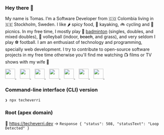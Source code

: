 ### Hey there 👋

My name is Tomas. I’m a Software Developer from 🇨🇴 Colombia living in 🇸🇪
Stockholm, Sweden. I like 🌶 spicy food, 🛶 kayaking, 🚲 cycling and 🧺 picnics.
In my free time, I mostly play 🏸
[badminton](https://badmintonsweden.tournamentsoftware.com/player-profile/c51332aa-ffdc-47aa-9d28-281ed4108d03)
(singles, doubles, and mixed doubles), 🏐 volleyball (indoor, ~~beach~~, and
grass), and very seldom I play ⚽️ football. I am an enthusiast of technology
and programming, specially web development. I try to contribute to open-source
software projects in my free time otherwise you'll find me watching 📺 films or
TV shows with my wife 👰

<a title="Twitter" href="https://twitter.com/TomasEcheverri">
  <img height="32" src="https://unpkg.com/super-tiny-icons@latest/images/svg/twitter.svg" />
</a>
&nbsp;&nbsp;
<a rel="me" title="Mastodon" href="https://mastodon.social/web/@techeverri">
  <img height="32" src="https://unpkg.com/super-tiny-icons@latest/images/svg/mastodon.svg" />
</a>
&nbsp;&nbsp;
<a title="LinkedIn" href="https://www.linkedin.com/in/tomechval/">
  <img height="32" src="https://unpkg.com/super-tiny-icons@latest/images/svg/linkedin.svg" />
</a>
&nbsp;&nbsp;
<a title="GitHub" href="https://github.com/techeverri">
  <img height="32" src="https://unpkg.com/super-tiny-icons@latest/images/svg/github.svg" />
</a>
&nbsp;&nbsp;
<a title="CodePen" href="https://codepen.io/techeverri">
  <img height="32" src="https://unpkg.com/super-tiny-icons@latest/images/svg/codepen.svg" />
</a>
&nbsp;&nbsp;
<a title="npm" href="https://www.npmjs.com/~techeverri">
  <img height="32" src="https://unpkg.com/super-tiny-icons@latest/images/svg/npm.svg" />
</a>
&nbsp;&nbsp;
<a title="Stack Overflow" href="https://stackoverflow.com/users/1416747/tomas-echeverri">
  <img height="32" src="https://unpkg.com/super-tiny-icons@latest/images/svg/stackoverflow.svg" />
</a>
&nbsp;&nbsp;

### Command-line interface (CLI) version

```sh
❯ npx techeverri
```

### Root (apex domain)

🔗 <https://techeverri.dev> →
`Response { "status": 508, "statusText": "Loop Detected" }`
